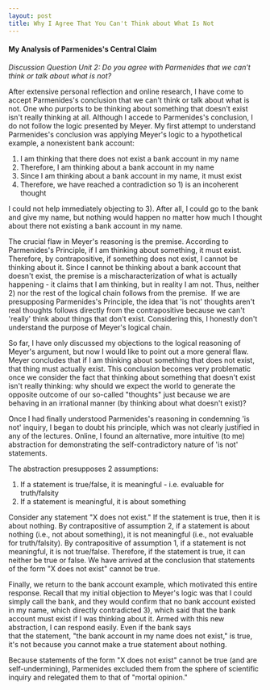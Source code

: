 ```yaml
---
layout: post
title: Why I Agree That You Can't Think about What Is Not
---
```


#### My Analysis of Parmenides's Central Claim

*Discussion Question Unit 2: Do you agree with Parmenides that we can’t think or talk about what is not?*

After extensive personal reflection and online research, I have come to accept Parmenides's conclusion that we can't think or talk about what is not. One who purports to be thinking about something that doesn't exist isn't really thinking at all. Although I accede to Parmenides's conclusion, I do not follow the logic presented by Meyer.
My first attempt to understand Parmenides's conclusion was applying Meyer's logic to a hypothetical example, a nonexistent bank account:

1. I am thinking that there does not exist a bank account in my name
2. Therefore, I am thinking about a bank account in my name
3. Since I am thinking about a bank account in my name, it must exist
4. Therefore, we have reached a contradiction so 1) is an incoherent thought 

I could not help immediately objecting to 3). After all, I could go to the bank and give my name, but nothing would happen no matter how much I thought about there not existing a bank account in my name. 

The crucial flaw in Meyer's reasoning is the premise. According to Parmenides's Principle, if I am thinking about something, it must exist. Therefore, by contrapositive, if something does not exist, I cannot be thinking about it. Since I cannot be thinking about a bank account that doesn't exist, the premise is a mischaracterization of what is actually happening - it claims that I am thinking, but in reality I am not. Thus, neither 2) nor the rest of the logical chain follows from the premise. 
If we are presupposing Parmenides's Principle, the idea that 'is not' thoughts aren't real thoughts follows directly from the contrapositive because we can't 'really' think about things that don't exist. Considering this, I honestly don't understand the purpose of Meyer's logical chain.

So far, I have only discussed my objections to the logical reasoning of Meyer's argument, but now I would like to point out a more general flaw. Meyer concludes that if I am thinking about something that does not exist, that thing must actually exist. This conclusion becomes very problematic once we consider the fact that thinking about something that doesn't exist isn't really thinking: why should we expect the world to generate the opposite outcome of our so-called "thoughts" just because we are behaving in an irrational manner (by thinking about what doesn't exist)?

Once I had finally understood Parmenides's reasoning in condemning 'is not' inquiry, I began to doubt his principle, which was not clearly justified in any of the lectures. Online, I found an alternative, more intuitive (to me) abstraction for demonstrating the self-contradictory nature of 'is not' statements. 

The abstraction presupposes 2 assumptions:

<ol>
<li>If a statement is true/false, it is meaningful - i.e. evaluable for truth/falsity</li>
<li>If a statement is meaningful, it is about something</li>
</ol>

Consider any statement "X does not exist." If the statement is true, then it is about nothing. By contrapositive of assumption 2, if a statement is about nothing (i.e., not about something), it is not meaningful (i.e., not evaluable for truth/falsity). By contrapositive of assumption 1, if a statement is not meaningful, it is not true/false. Therefore, if the statement is true, it can neither be true or false. We have arrived at the conclusion that statements of the form "X does not exist" cannot be true.

Finally, we return to the bank account example, which motivated this entire response. Recall that my initial objection to Meyer's logic was that I could simply call the bank, and they would confirm that no bank account existed in my name, which directly contradicted 3), which said that the bank account must exist if I was thinking about it. Armed with this new abstraction, I can respond easily. Even if the bank says that the statement, "the bank account in my name does not exist," is true, it's not because you cannot make a true statement about nothing.

Because statements of the form "X does not exist" cannot be true (and are self-undermining), Parmenides excluded them from the sphere of scientific inquiry and relegated them to that of "mortal opinion."
